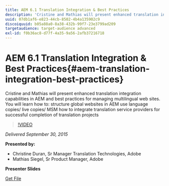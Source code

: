 ```yaml
---
title: AEM 6.1 Translation Integration & Best Practices
description: 'Cristine and Mathias will present enhanced translation integration capabilities in AEM and best practices for managing multilingual web sites. You will learn how to: structure global websites in AEM use language copies/ live copies/ MSM how to integrate translation service providers for successful completion of translation projects'
uuid: 07db1af6-e823-44cb-8502-4b4a135902c9
discoiquuid: b05a88a0-8a38-432b-99f7-23e3799ad209
targetaudience: target-audience advanced
exl-id: f0b36ac8-d77f-4a35-9a56-2afb37216718
---
```

# AEM 6.1 Translation Integration & Best Practices{#aem-translation-integration-best-practices}

Cristine and Mathias will present enhanced translation integration capabilities in AEM and best practices for managing multilingual web sites. You will learn how to: structure global websites in AEM use language copies/ live copies/ MSM how to integrate translation service providers for successful completion of translation projects

>[!VIDEO](https://video.tv.adobe.com/v/19371/?quality=9)

*Delivered September 30, 2015*

**Presented by:**

* Christine Duran, Sr Manager Translation Technologies, Adobe
* Mathias Siegel, Sr Product Manager, Adobe

**Presenter Slides**

[Get File](assets/09302015-aem-gems-translation-integration-and-best-practices.pdf)

<!--
[Get back to the Overview](https://helpx.adobe.com/experience-manager/kt/eseminars/gems/aem-index.html)
-->
